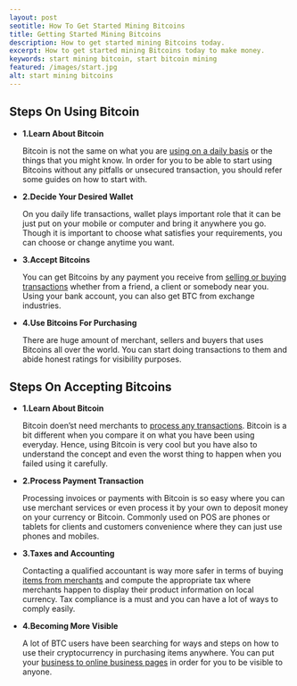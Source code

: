 ```yaml
---
layout: post
seotitle: How To Get Started Mining Bitcoins
title: Getting Started Mining Bitcoins
description: How to get started mining Bitcoins today.
excerpt: How to get started mining Bitcoins today to make money.
keywords: start mining bitcoin, start bitcoin mining
featured: /images/start.jpg
alt: start mining bitcoins
---
```


<h2>Steps On Using Bitcoin</h2>
<ul>
<li><p><strong>1.Learn About Bitcoin</strong></p>

<p>Bitcoin is not the same on what you are <a href="/what-is-bitcoin/">using on a daily basis</a> or the things that you might know. In order for you to be able to start using Bitcoins without any pitfalls or unsecured transaction, you should refer some guides on how to start with. </p></li>

<li><p><strong>2.Decide Your Desired Wallet</strong></p>

<p>On you daily life transactions, wallet plays important role that it can be just put on your mobile or computer and bring it anywhere you go. Though it is important to choose what satisfies your requirements, you can choose or change anytime you want.</p></li>

<li><p><strong>3.Accept Bitcoins</strong></p>

<p>You can get Bitcoins by any payment you receive from <a href="/bitcoin-miner-SP20-jackson/">selling or buying transactions</a> whether from a friend, a client or somebody near you. Using your bank account, you can also get BTC from exchange industries.</p></li>

<li><p><strong>4.Use Bitcoins For Purchasing</strong></p>

<p>There are huge amount of merchant, sellers and buyers that uses Bitcoins all over the world. You can start doing transactions to them and abide honest ratings for visibility purposes.</p></li>
</ul>
<h2>Steps On Accepting Bitcoins</h2>
<ul>
<li><p><strong>1.Learn About Bitcoin</strong></p>

<p>Bitcoin doen’st need merchants to <a href="/bitcoin-miner-antminer-s9/">process any transactions</a>. Bitcoin is a bit different when you compare it on what you have been using everyday. Hence, using Bitcoin is very cool but you have also to understand the concept and even the worst thing to happen when you failed using it carefully.</p></li>

<li><p><strong>2.Process Payment Transaction</strong></p>

<p>Processing invoices or payments with Bitcoin is so easy where you can use merchant services or even process it by your own to deposit money on your currency or Bitcoin. Commonly used on POS are phones or tablets for clients and customers convenience where they can just use phones and mobiles.</p></li>

<li><p><strong>3.Taxes and Accounting</strong></p>

<p>Contacting a qualified accountant is way more safer in terms of buying <a href="/how-to-mine-bitcoins/">items from merchants</a> and compute the appropriate tax where merchants happen to display their product information on local currency. Tax compliance is a must and you can have a lot of ways to comply easily.</p></li>

<li><p><strong>4.Becoming More Visible</strong></p>

<p>A lot of BTC users have been searching for ways and steps on how to use their cryptocurrency in purchasing items anywhere. You can put your <a href="/irb-warns-against-bitcoin-breaks-usd-1000/">business to online business pages</a> in order for you to be visible to anyone.</p></li>
</ul>
